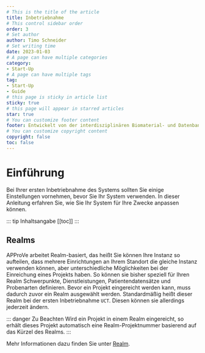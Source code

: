 ```yaml
---
# This is the title of the article
title: Inbetriebnahme
# This control sidebar order
order: 3
# Set author
author: Timo Schneider
# Set writing time
date: 2023-01-03
# A page can have multiple categories
category:
- Start-Up
# A page can have multiple tags
tag:
- Start-Up
- Guide
# this page is sticky in article list
sticky: true
# this page will appear in starred articles
star: true
# You can customize footer content
footer: Entwickelt von der interdisziplinären Biomaterial- und Datenbank Frankfurt (iBDF)
# You can customize copyright content
copyright: false
toc: false
---
```


# Einführung
Bei Ihrer ersten Inbetriebnahme des Systems sollten Sie einige Einstellungen vornehmen, bevor Sie Ihr System verwenden.
In dieser Anleitung erfahren Sie, wie Sie Ihr System für Ihre Zwecke anpassen können.

::: tip Inhaltsangabe
[[toc]]
:::

## Realms
APProVe arbeitet Realm-basiert, das heißt Sie können Ihre Instanz so aufteilen, dass mehrere Einrichtungen an Ihrem Standort die gleiche Instanz verwenden können, aber unterschiedliche Möglichkeiten bei der Einreichung eines Projekts haben.
So können sie bisher speziell für Ihren Realm Schwerpunkte, Dienstleistungen, Patientendatensätze und Probenarten definieren. 
Bevor ein Projekt eingereicht werden kann, muss dadurch zuvor ein Realm ausgewählt werden. 
Standardmäßig heißt dieser Realm bei der ersten Inbetriebnahme ``UCT``. Diesen können sie allerdings jederzeit ändern.

::: danger Zu Beachten
Wird ein Projekt in einem Realm eingereicht, so erhält dieses Projekt automatisch eine Realm-Projektnummer basierend auf das Kürzel des Realms.
:::

Mehr Informationen dazu finden Sie unter <a href="../management/realm.html">Realm</a>.